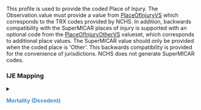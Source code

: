 This profile is used to provide the coded Place of Injury.  The Observation.value must provide a value from <a href='ValueSet-vrdr-place-of-injury-vs.html'>PlaceOfInjuryVS</a> which corresponds to the TRX codes provided by NCHS.  In addition, backwards compatibility with the SuperMICAR places of injury is supported with an optional code from the <a href='ValueSet-vrdr-place-of-injury-other-vs.html'>PlaceOfInjuryOtherVS</a> valueset, which corresponds to additional place values.   The SuperMICAR value should only be provided when the coded place is 'Other'.  This backwards compatibility is provided for the convenience of jurisdictions. NCHS does not generate SuperMICAR codes.
### IJE Mapping

<style>
 .context-menu {cursor: context-menu; color: #438bca;}
 .context-menu:hover {opacity: 0.5;}
</style>
<details>

<summary>

<strong class='context-menu'> Mortality (Decedent) </strong>

</summary>
<table class='grid'>
<thead>
  <tr>
    <th style='text-align: center'><strong>Use Case</strong></th>
    <th><strong>#</strong></th>
    <th><strong>Description</strong></th>
    <th><strong>IJE Name</strong></th>
    <th><strong>Field</strong></th>
    <th><strong>Type</strong></th>
    <th><strong>Value Set/Comments</strong></th>
  </tr>
</thead>
<tbody>
<tr>
  <td style='text-align: center'>Mortality</td>
  <td>103</td>
  <td>Place of Injury (computer generated)</td>
  <td>INJPL</td>
  <td>value</td>
  <td>codeable</td>
  <td>A code from <a href='ValueSet-vrdr-place-of-injury-vs.html'>PlaceOfInjuryVS</a> is required, an optional code from <a href='ValueSet-vrdr-place-of-injury-other-vs.html'>PlaceOfInjuryOtherVS</a> can also be provided when the primary code is Other.</td>
</tr>

</tbody>
</table>

</details>
<p></p>

